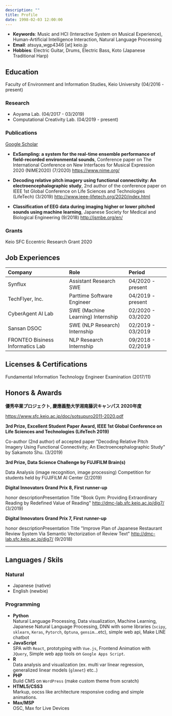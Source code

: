 ```yaml
---
description: ""
title: Profile
date: 1998-02-03 12:00:00
---
```


- **Keywords**: Music and HCI (Interactive System on Musical Experience), Human-Artificial Intelligence Interaction, Natural Language Processing
- **Email**: atsuya_wgp4346 [at] keio.jp
- **Hobbies**: Electric Guitar, Drums, Electric Bass, Koto (Japanese Traditional Harp)

## Education

Faculty of Environment and Information Studies, Keio University (04/2016 - present)

### Research

- Aoyama Lab. (04/2017 - 03/2019)
- Computational Creativity Lab. (04/2019 - present)

### Publications

[Google Scholar](https://scholar.google.com/citations?user=wk9-xH8AAAAJ&hl=ja)

- **ExSampling: a system for the real-time ensemble performance of field-recorded environmental sounds**, Conference paper on The International Conference on New Interfaces for Musical Expression 2020 (NIME2020) (7/2020) <https://www.nime.org/>

- **Decoding relative pitch imagery using functional connectivity: An electroencephalographic study**, 2nd author of the conference paper on IEEE 1st Global Conference on Life Sciences and Technologies (LifeTech) (3/2019) <http://www.ieee-lifetech.org/2020/index.html>

- **Classification of EEG data during imaging higher or lower pitched sounds using machine learning**, Japanese Society for Medical and Biological Engineering (9/2018) <http://jsmbe.org/en/>

### Grants

Keio SFC Eccentric Research Grant 2020

## Job Experiences

| Company                          | Role                              | Period            |
| :------------------------------- | :-------------------------------- | :---------------- |
| Synflux                          | Assistant Research SWE            | 04/2020 - present |
| TechFlyer, Inc.                  | Parttime Software Engineer        | 04/2019 - present |
| CyberAgent AI Lab                | SWE (Machine Learning) Internship | 02/2020 - 03/2020 |
| Sansan DSOC                      | SWE (NLP Research) Internship     | 02/2019 - 03/2019 |
| FRONTEO Bisiness Informatics Lab | NLP Research Internship           | 09/2018 - 02/2019 |

## Licenses & Certifications

Fundamental Information Technology Engineer Examination (2017/11)

## Honors & Awards

**優秀卒業プロジェクト, 慶應義塾大学湘南藤沢キャンパス 2020年度**

https://www.sfc.keio.ac.jp/doc/sotsupuro2011-2020.pdf

**3rd Prize, Excellent Student Paper Award, IEEE 1st Global Conference on Life Sciences and Technologies (LifeTech 2019)**

Co-author (2nd author) of accepted paper "Decoding Relative Pitch Imagery Using Functional Connectivity; An Electroencephalographic Study" by Sakamoto Shu. (3/2019)

**3rd Prize, Data Science Challenge by FUJIFILM Brain(s)**

Data Analysis (image recognition, image processing) Competition for students held by FUJIFILM AI Center (2/2019)

**Digital Innovators Grand Prix 8, First runner-up**

honor descriptionPresentation Title "Book Gym: Providing Extraordinary Reading by Redefined Value of Reading" <http://dmc-lab.sfc.keio.ac.jp/dig7/> (3/2019)

**Digital Innovators Grand Prix 7, First runner-up**

honor descriptionPresentation Title "Improve Plan of Japanese Restaurant Review System Via Semantic Vectorization of Review Text" <http://dmc-lab.sfc.keio.ac.jp/dig7/> (9/2018)

---

## Languages / Skils

### Natural

- Japanese (native)
- English (newbie)

### Programming

- **Python**  
  Natural Language Processing, Data visualization, Machine Learning, Japanese Natural Language Processing, DNN with some libraries (`scipy`, `sklearn`, `Keras`, `Pytorch`, `Optuna`, `gensim`...etc), simple web api, Make LINE chatbot
- **JavaScript**  
  SPA with `React`, prototyping with `Vue.js`, Frontend Animation with `JQuery`, Simple web app tools on `Google Apps Script`.
- **R**  
  Data analysis and visualization (ex. multi var linear regression, generalized linear models (`glmnet`) etc..)
- **PHP**  
  Build CMS on `WordPress` (make custom theme from scratch)
- **HTML5/CSS3**  
  Markup, oocss like architecture responsive coding and simple animations.
- **Max/MSP**  
  OSC, Max for Live Devices
